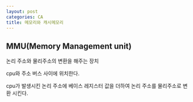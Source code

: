 ```yaml
---
layout: post
categories: CA
title: 메모리와 캐시메모리
---
```


## MMU(Memory Management unit)
논리 주소와 물리주소의 변환을 해주는 장치

cpu와 주소 버스 사이에 위치한다.

cpu가 발생시킨 논리 주소에 베이스 레지스터 값을 더하여 논리 주소를 물리주소로 변환 시킨다.